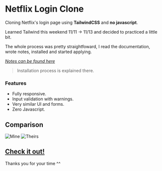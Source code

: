 # Netflix Login Clone

Cloning Netflix's login page using **TailwindCSS** and **no javascript**.

Learned Tailwind this weekend 11/11 -> 11/13 and decided to practiced a little bit.

The whole process was pretty straightfoward, I read the documentation, wrote notes, installed and started applying.

_[Notes can be found here](https://gabriel-araujo.notion.site/Tailwind-CSS-963977a7dc454706bf44789d4ac0d56f)_

> Installation process is explained there.

### Features

- Fully responsive.
- Input validation with warnings.
- Very similar UI and forms.
- Zero Javascript.

## Comparison

![Mine](https://gabrielaraujo.xyz/netflix/comparison/mine_edit.png)
![Theirs](https://gabrielaraujo.xyz/netflix/comparison/theirs_edit.png)

## [**Check it out!**](https://gabrielaraujo.xyz/netflix)

Thanks you for your time ^^
